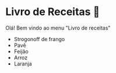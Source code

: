# Livro de Receitas :orange_book:

Olá! Bem vindo ao menu "Livro de receitas"

- Strogonoff de frango
- Pavê
- Feijão
- Arroz
- Laranja

